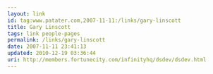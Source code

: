 ```yaml
---
layout: link
id: tag:www.patater.com,2007-11-11:/links/gary-linscott
title: Gary Linscott
tags: link people-pages
permalink: /links/gary-linscott
date: 2007-11-11 23:41:13
updated: 2010-12-19 03:36:44
uri: http://members.fortunecity.com/infinityhq/dsdev/dsdev.html
---
```

